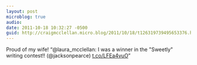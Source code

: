 ```yaml
---
layout: post
microblog: true
audio: 
date: 2011-10-18 10:32:27 -0500
guid: http://craigmcclellan.micro.blog/2011/10/18/t126319739495653376.html
---
```

Proud of my wife! “@laura_mcclellan: I was a winner in the "Sweetly" writing contest!! (@jacksonpearce) [t.co/LFEa4vuO](http://t.co/LFEa4vuO)”
